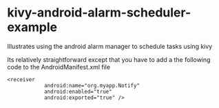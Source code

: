# kivy-android-alarm-scheduler-example
Illustrates using the android alarm manager to schedule tasks using kivy

Its relatively straightforward except that you have to add a the following code to the AndroidManifest.xml file
```
<receiver
            android:name="org.myapp.Notify"
            android:enabled="true"
            android:exported="true" />
```
